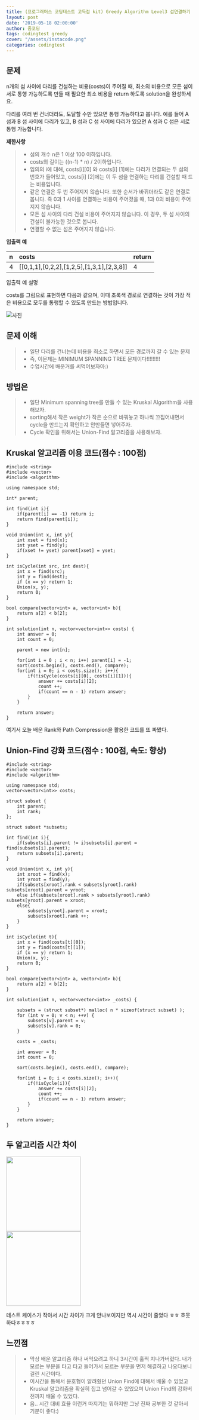 ```yaml
---
title: (프로그래머스 코딩테스트 고득점 kit) Greedy Algorithm Level3 섬연결하기
layout: post
date: '2019-05-18 02:00:00'
author: 줌코딩
tags: codingtest greedy
cover: "/assets/instacode.png"
categories: codingtest
---
```

## 문제
n개의 섬 사이에 다리를 건설하는 비용(costs)이 주어질 때, 최소의 비용으로 모든 섬이 서로 통행 가능하도록 만들 때 필요한 최소 비용을 return 하도록 solution을 완성하세요.

다리를 여러 번 건너더라도, 도달할 수만 있으면 통행 가능하다고 봅니다. 예를 들어 A 섬과 B 섬 사이에 다리가 있고, B 섬과 C 섬 사이에 다리가 있으면 A 섬과 C 섬은 서로 통행 가능합니다.

**제한사항**
>* 섬의 개수 n은 1 이상 100 이하입니다.
>* costs의 길이는 ((n-1) * n) / 2이하입니다.
>* 임의의 i에 대해, costs[i][0] 와 costs[i] [1]에는 다리가 연결되는 두 섬의 번호가 들어있고, costs[i] [2]에는 이 두 섬을 연결하는 다리를 건설할 때 드는 비용입니다.
>* 같은 연결은 두 번 주어지지 않습니다. 또한 순서가 바뀌더라도 같은 연결로 봅니다. 즉 0과 1 사이를 연결하는 비용이 주어졌을 때, 1과 0의 비용이 주어지지 않습니다.
>* 모든 섬 사이의 다리 건설 비용이 주어지지 않습니다. 이 경우, 두 섬 사이의 건설이 불가능한 것으로 봅니다.
>* 연결할 수 없는 섬은 주어지지 않습니다.

**입출력 예**

| n | costs | return |
|:--------|:--------|:--------|
| 4 | [[0,1,1],[0,2,2],[1,2,5],[1,3,1],[2,3,8]] | 4 |

입출력 예 설명

costs를 그림으로 표현하면 다음과 같으며, 이때 초록색 경로로 연결하는 것이 가장 적은 비용으로 모두를 통행할 수 있도록 만드는 방법입니다.

![사진](https://raw.githubusercontent.com/zoomKoding/zoomKoding.github.io/source/assets/_posts/greedy-1.png)


## 문제 이해
>* 일단 다리를 건너는데 비용을 최소로 하면서 모든 경로까지 갈 수 있는 문제
>* 즉, 이문제는 MINIMUM SPANNING TREE 문제이다!!!!!!!!!
>* 수업시간에 배운거를 써먹어보자아:)

## 방법은
>* 일단 Minimum spanning tree를 만들 수 있는 Kruskal Algorithm을 사용해보자.
>* sorting해서 작은 weight가 작은 순으로 바꿔놓고 하나씩 끄집어내면서 cycle을 만드는지 확인하고 안만들면 넣어주자.
>* Cycle 확인을 위해서는 Union-Find 알고리즘을 사용해보자.

## Kruskal 알고리즘 이용 코드(점수 : 100점)

    #include <string>
    #include <vector>
    #include <algorithm>

    using namespace std;

    int* parent;

    int find(int i){
        if(parent[i] == -1) return i;
        return find(parent[i]);
    }

    void Union(int x, int y){
        int xset = find(x);
        int yset = find(y);
        if(xset != yset) parent[xset] = yset; 
    }

    int isCycle(int src, int dest){
        int x = find(src); 
        int y = find(dest);
        if (x == y) return 1; 
        Union(x, y);  
        return 0; 
    }

    bool compare(vector<int> a, vector<int> b){
        return a[2] < b[2];
    }

    int solution(int n, vector<vector<int>> costs) {
        int answer = 0;
        int count = 0;

        parent = new int[n]; 

        for(int i = 0 ; i < n; i++) parent[i] = -1;
        sort(costs.begin(), costs.end(), compare);
        for(int i = 0; i < costs.size(); i++){
            if(!isCycle(costs[i][0], costs[i][1])){
                answer += costs[i][2];
                count ++;
                if(count == n - 1) return answer;
            }
        }

        return answer;
    }


여기서 오늘 배운 Rank와 Path Compression을 활용한 코드를 또 짜봤다.

## Union-Find 강화 코드(점수 : 100점, 속도: 향상)

    #include <string>
    #include <vector>
    #include <algorithm>

    using namespace std;
    vector<vector<int>> costs;

    struct subset {
        int parent;
        int rank;
    };

    struct subset *subsets;

    int find(int i){
        if(subsets[i].parent != i)subsets[i].parent = find(subsets[i].parent);
        return subsets[i].parent;
    }

    void Union(int x, int y){
        int xroot = find(x);
        int yroot = find(y);
        if(subsets[xroot].rank < subsets[yroot].rank) subsets[xroot].parent = yroot;
        else if(subsets[xroot].rank > subsets[yroot].rank) subsets[yroot].parent = xroot;
        else{
            subsets[yroot].parent = xroot;
            subsets[xroot].rank ++;
        }
    }

    int isCycle(int t){
        int x = find(costs[t][0]);
        int y = find(costs[t][1]);
        if (x == y) return 1;
        Union(x, y);
        return 0;
    }

    bool compare(vector<int> a, vector<int> b){
        return a[2] < b[2];
    }

    int solution(int n, vector<vector<int>> _costs) {

        subsets = (struct subset*) malloc( n * sizeof(struct subset) );
        for (int v = 0; v < n; ++v) {
            subsets[v].parent = v;
            subsets[v].rank = 0;
        }

        costs = _costs;

        int answer = 0;
        int count = 0;

        sort(costs.begin(), costs.end(), compare);

        for(int i = 0; i < costs.size(); i++){
            if(!isCycle(i)){
                answer += costs[i][2];
                count ++;
                if(count == n - 1) return answer;
            }
        }

        return answer;
    }


## 두 알고리즘 시간 차이
<img width="200" src="https://raw.githubusercontent.com/zoomKoding/zoomKoding.github.io/source/assets/_posts/greedy-2.png"></br>
<img width="200" src="https://raw.githubusercontent.com/zoomKoding/zoomKoding.github.io/source/assets/_posts/greedy-3.png">

테스트 케이스가 작아서 시간 차이가 크게 안나보이지만 역시 시간이 줄었다 ㅎㅎ 흐뭇하다ㅎㅎㅎㅎ


## 느낀점
>* 막상 배운 알고리즘 하나 써먹으려고 하니 3시간이 훌쩍 지나가버렸다. 내가 모르는 부분을 타고 타고 들어가서 모르는 부분을 먼저 해결하고 나오다보니 걸린 시간이다.
>* 이시간을 통해서 윤호형이 알려줬던 Union Find에 대해서 배울 수 있었고 Kruskal 알고리즘을 확실히 집고 넘어갈 수 있었으며 Union Find의 강화버전까지 배울 수 있었다.
>* 음.. 시간 대비 효율 이런거 따지기는 뭐하지만 그냥 진짜 공부한 것 같아서 기분이 좋다:)

